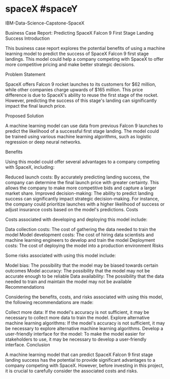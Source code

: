# spaceX #spaceY

IBM-Data-Science-Capstone-SpaceX

Business Case Report: Predicting SpaceX Falcon 9 First Stage Landing Success Introduction

This business case report explores the potential benefits of using a machine learning model to predict the success of SpaceX Falcon 9 first stage landings. This model could help a company competing with SpaceX to offer more competitive pricing and make better strategic decisions.

Problem Statement

SpaceX offers Falcon 9 rocket launches to its customers for $62 million, while other companies charge upwards of $165 million. This price difference is due to SpaceX's ability to reuse the first stage of the rocket. However, predicting the success of this stage's landing can significantly impact the final launch price.

Proposed Solution

A machine learning model can use data from previous Falcon 9 launches to predict the likelihood of a successful first stage landing. The model could be trained using various machine learning algorithms, such as logistic regression or deep neural networks.

Benefits

Using this model could offer several advantages to a company competing with SpaceX, including:

Reduced launch costs: By accurately predicting landing success, the company can determine the final launch price with greater certainty. This allows the company to make more competitive bids and capture a larger market share. Improved decision-making: The ability to predict landing success can significantly impact strategic decision-making. For instance, the company could prioritize launches with a higher likelihood of success or adjust insurance costs based on the model's predictions. Costs

Costs associated with developing and deploying this model include:

Data collection costs: The cost of gathering the data needed to train the model Model development costs: The cost of hiring data scientists and machine learning engineers to develop and train the model Deployment costs: The cost of deploying the model into a production environment Risks

Some risks associated with using this model include:

Model bias: The possibility that the model may be biased towards certain outcomes Model accuracy: The possibility that the model may not be accurate enough to be reliable Data availability: The possibility that the data needed to train and maintain the model may not be available Recommendations

Considering the benefits, costs, and risks associated with using this model, the following recommendations are made:

Collect more data: If the model's accuracy is not sufficient, it may be necessary to collect more data to train the model. Explore alternative machine learning algorithms: If the model's accuracy is not sufficient, it may be necessary to explore alternative machine learning algorithms. Develop a user-friendly interface for the model: To make the model easier for stakeholders to use, it may be necessary to develop a user-friendly interface. Conclusion

A machine learning model that can predict SpaceX Falcon 9 first stage landing success has the potential to provide significant advantages to a company competing with SpaceX. However, before investing in this project, it is crucial to carefully consider the associated costs and risks.
